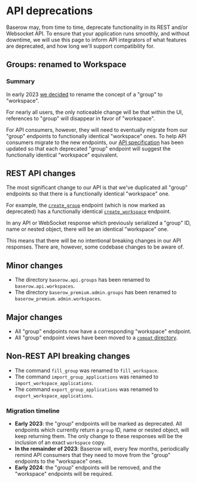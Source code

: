 # API deprecations

Baserow may, from time to time, deprecate functionality in its REST and/or Websocket 
API. To ensure that your application runs smoothly, and without downtime, we will use this
page to inform API integrators of what features are deprecated, and how long we'll
support compatibility for.

## Groups: renamed to Workspace

### Summary

In early 2023 [we decided](https://gitlab.com/baserow/baserow/-/issues/1303) to rename 
the concept of a "group" to "workspace".

For nearly all users, the only noticeable change will be that within the UI, references
to "group" will disappear in favor of "workspace".

For API consumers, however, they will need to eventually migrate from our "group"
endpoints to functionally identical "workspace" ones. To help API consumers migrate to
the new endpoints, our [API specification](https://api.baserow.io/api/redoc/) has been
updated so that each deprecated "group" endpoint will suggest the functionally identical
"workspace" equivalent.

## REST API changes

The most significant change to our API is that we've duplicated all "group"
endpoints so that there is a functionally identical "workspace" one.

For example, the [`create_group`](https://api.baserow.io/api/redoc/#tag/Groups/operation/create_group)
endpoint (which is now marked as deprecated) has a functionally identical
[`create_workspace`](https://api.baserow.io/api/redoc/#tag/Workspaces/operation/list_workspaces) endpoint.

In any API or WebSocket response which previously serialized a "group" ID, name or
nested object, there will be an identical "workspace" one.

This means that there will be no intentional breaking changes in our API responses.
There are, however, some codebase changes to be aware of.

## Minor changes

- The directory `baserow.api.groups` has been renamed to `baserow.api.workspaces`.
- The directory `baserow_premium.admin.groups` has been renamed to `baserow_premium`.
  `admin.workspaces`.

## Major changes

- All "group" endpoints now have a corresponding "workspace" endpoint.
- All "group" endpoint views have been moved to a [`compat` directory](https://gitlab.com/baserow/baserow/-/tree/develop/backend/src/baserow/compat).

## Non-REST API breaking changes

- The command `fill_group` was renamed to `fill_workspace`.
- The command `import_group_applications` was renamed to `import_workspace_applications`.
- The command `export_group_applications` was renamed to
  `export_workspace_applications`.

### Migration timeline

- **Early 2023**: the "group" endpoints will be marked as deprecated. All endpoints 
  which currently return a `group` ID, name or nested object, will keep returning 
  them. The only change to these responses will be the inclusion of an exact 
  `workspace` copy.
- **In the remainder of 2023**: Baserow will, every few months, periodically remind API 
  consumers that they need to move from the "group" endpoints to the "workspace" ones.
- **Early 2024**: the "group" endpoints will be removed, and the "workspace" endpoints 
  will be required.

